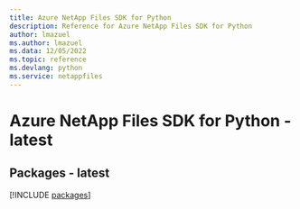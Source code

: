 ```yaml
---
title: Azure NetApp Files SDK for Python
description: Reference for Azure NetApp Files SDK for Python
author: lmazuel
ms.author: lmazuel
ms.data: 12/05/2022
ms.topic: reference
ms.devlang: python
ms.service: netappfiles
---
```

# Azure NetApp Files SDK for Python - latest
## Packages - latest
[!INCLUDE [packages](netapp-files-index.md)]
